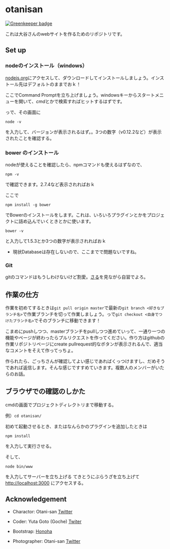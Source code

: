 # otanisan

[![Greenkeeper badge](https://badges.greenkeeper.io/YutaGoto/otanisan.svg)](https://greenkeeper.io/)

これは大谷さんのwebサイトを作るためのリポジトリです。

## Set up
### nodeのインストール（windows）

[nodejs.org]( https://nodejs.org/en/ )にアクセスして、ダウンロードしてインストールしましょう。インストール先はデフォルトのままでおｋ！

ここでCommand Promptを立ち上げましょう。windowsキーからスタートメニューを開いて、*cmd*とかで検索すればヒットするはずです。

っで、その画面に

`` node -v ``

を入力して、バージョンが表示されるはず。。3つの数字（v0.12.2など）が表示されたことを確認する。

### bower のインストール
nodeが使えることを確認したら、npmコマンドも使えるはずなので、

``npm -v``

で確認できます。2.7.4など表示されればおｋ

ここで

``npm install -g bower``

でBowerのインストールをします。これは、いろいろプラグインとかをプロジェクトに詰め込んでいくときとかに使います。

``bower -v``

と入力して1.5.3とか3つの数字が表示されればおｋ

* 現状Databaseは存在しないので、ここまでで問題ないですね。

### Git
gitのコマンドはもうしわけないけど割愛。[さる](http://www.backlog.jp/git-guide/)を見ながら自習でよろ。

## 作業の仕方
作業を初めてするときは``git pull origin master``で最新の``git branch <好きなブランチ名>``で作業ブランチを切って作業しましょう。っで``git checkout <自身でつけたブランチ名>``でそのブランチに移動できます！

こまめにpushしつつ、masterブランチをpullしつつ進めていって、一通り一つの機能やページが終わったらプルリクエストを作ってください。作り方はgithubの作業リポジトリページにcreate pullrequest的なボタンが表示されるんで、適当なコメントをそえて作ってっちょ。

作られたら、ごっちさんが確認してよい感じであればくっつけますし、だめそうであれば返信します。そんな感じですすめていきます。複数人のメンバーがいたらのお話。

## ブラウザでの確認のしかた
cmdの画面でプロジェクトディレクトリまで移動する。

例）``cd otanisan/``

初めて起動させるとき、またはなんらかのプラグインを追加したときは

``npm install``

を入力して実行させる。

そして、

``node bin/www``

を入力してサーバーを立ち上げる
てきとうにぶらうざを立ち上げて [http://localhost:3000](http://localhost:3000) にアクセスする。

## Acknowledgement

* Charactor: Otani-san [Twitter](https://twitter.com/ota_25)
* Coder: Yuta Goto (Goche) [Twiter](https://twitter.com/gggooottto)

* Bootstrap: [Honoha](http://honokak.osaka/)
* Photographer: Otani-san [Twitter](https://twitter.com/ota_25)
